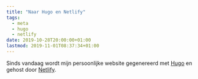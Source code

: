 ```yaml
---
title: "Naar Hugo en Netlify"
tags: 
  - meta
  - hugo
  - netlify
date: 2019-10-28T20:00:00+01:00
lastmod: 2019-11-01T08:37:34+01:00
---
```


Sinds vandaag wordt mijn persoonlijke website gegenereerd met [Hugo](https://gohugo.io) en gehost door [Netlify](https://www.netlify.com).
